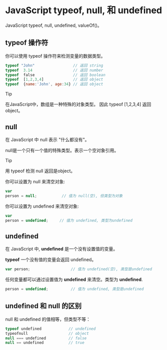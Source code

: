 # JavaScript typeof, null, 和 undefined

JavaScript typeof, null, undefined, valueOf()。

## typeof 操作符

你可以使用 typeof 操作符来检测变量的数据类型。

<!--sec data-title="实例" data-filename="js_typeof_typeof" ces-->
```javascript
typeof "John"                 // 返回 string 
typeof  3.14                  // 返回 number
typeof  false                 // 返回 boolean
typeof  [1,2,3,4]             // 返回 object
typeof  {name:'John', age:34} // 返回 object
```

<!--endsec-->
> [!TIP]
> 在JavaScript中，数组是一种特殊的对象类型。 因此 typeof [1,2,3,4] 返回 object。

## null

在 JavaScript 中 null 表示 "什么都没有"。

null是一个只有一个值的特殊类型。表示一个空对象引用。

> [!TIP]
> 用 typeof 检测 null 返回是object。 

你可以设置为 null 来清空对象:

<!--sec data-title="实例" data-filename="js_typeof_null" ces-->
```javascript
var
person = null;           // 值为 null(空), 但类型为对象
```
<!--endsec-->

你可以设置为 undefined 来清空对象:

<!--sec data-title="实例" data-filename="js_typeof_undefined_1" ces-->
```javascript
var
person = undefined;     // 值为 undefined, 类型为undefined
```
<!--endsec-->

## undefined

在 JavaScript 中, **undefined** 是一个没有设置值的变量。

**typeof** 一个没有值的变量会返回 undefined。

<!--sec data-title="实例" data-filename="js_typeof_undefined" ces-->
```javascript
var person;                  // 值为 undefined(空), 类型是undefined
```
<!--endsec-->

任何变量都可以通过设置值为 **undefined** 来清空。类型为 **undefined**.

<!--sec data-title="实例" data-filename="js_typeof_undefined_2" ces-->
```javascript
person = undefined;          // 值为 undefined, 类型是undefined
```
<!--endsec-->

## undefined 和 null 的区别

<!--sec data-title="实例" data-filename="js_typeof_undefined_3" ces-->
null 和 undefined 的值相等，但类型不等：

```javascript
typeof undefined            // undefined
typeofnull                  // object
null === undefined          // false
null == undefined           // true
```
<!--endsec-->

